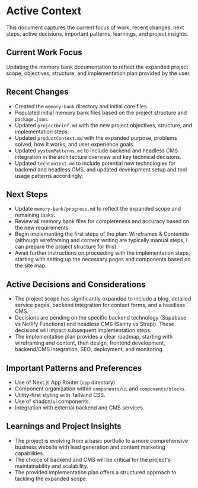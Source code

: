 # Active Context

This document captures the current focus of work, recent changes, next steps, active decisions, important patterns, learnings, and project insights.

## Current Work Focus

Updating the memory bank documentation to reflect the expanded project scope, objectives, structure, and implementation plan provided by the user.

## Recent Changes

- Created the `memory-bank` directory and initial core files.
- Populated initial memory bank files based on the project structure and `package.json`.
- Updated `projectbrief.md` with the new project objectives, structure, and implementation steps.
- Updated `productContext.md` with the expanded purpose, problems solved, how it works, and user experience goals.
- Updated `systemPatterns.md` to include backend and headless CMS integration in the architecture overview and key technical decisions.
- Updated `techContext.md` to include potential new technologies for backend and headless CMS, and updated development setup and tool usage patterns accordingly.

## Next Steps

- Update `memory-bank/progress.md` to reflect the expanded scope and remaining tasks.
- Review all memory bank files for completeness and accuracy based on the new requirements.
- Begin implementing the first steps of the plan: Wireframes & Contenido (although wireframing and content writing are typically manual steps, I can prepare the project structure for this).
- Await further instructions on proceeding with the implementation steps, starting with setting up the necessary pages and components based on the site map.

## Active Decisions and Considerations

- The project scope has significantly expanded to include a blog, detailed service pages, backend integration for contact forms, and a headless CMS.
- Decisions are pending on the specific backend technology (Supabase vs Netlify Functions) and headless CMS (Sanity vs Strapi). These decisions will impact subsequent implementation steps.
- The implementation plan provides a clear roadmap, starting with wireframing and content, then design, frontend development, backend/CMS integration, SEO, deployment, and monitoring.

## Important Patterns and Preferences

- Use of Next.js App Router (`app` directory).
- Component organization within `components/ui` and `components/blocks`.
- Utility-first styling with Tailwind CSS.
- Use of shadcn/ui components.
- Integration with external backend and CMS services.

## Learnings and Project Insights

- The project is evolving from a basic portfolio to a more comprehensive business website with lead generation and content marketing capabilities.
- The choice of backend and CMS will be critical for the project's maintainability and scalability.
- The provided implementation plan offers a structured approach to tackling the expanded scope.
